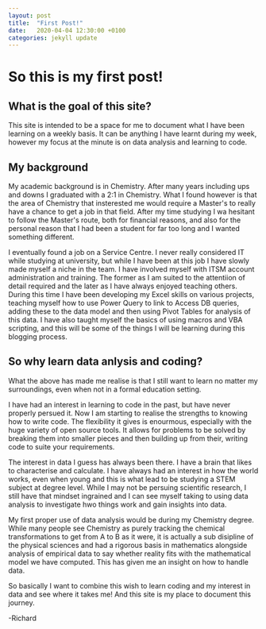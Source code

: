 ```yaml
---
layout: post
title:  "First Post!"
date:   2020-04-04 12:30:00 +0100
categories: jekyll update
---
```


# So this is my first post! #

## What is the goal of this site? ##
This site is intended to be a space for me to document what I have been learning on a weekly basis. It can be anything I have learnt during my week, however my focus at the minute is on data analysis and learning to code.


## My background ##
My academic background is in Chemistry. After many years including ups and downs I graduated with a 2:1 in Chemistry. What I found however is that the area of Chemistry that insterested me would require a Master's to really have a chance to get a job in that field. After my time studying I wa hesitant to follow the Master's route, both for financial reasons, and also for the personal reason that I had been a student for far too long and I wanted something different. 

I eventually found a job on a Service Centre. I never really considered IT while studying at university, but while I have been at this job I have slowly made myself a niche in the team. I have involved myself with ITSM account administration and training. The former as I am suited to the attentiion of detail required and the later as I have always enjoyed teaching others. During this time I have been developing my Excel skills on various projects, teaching myself how to use Power Query to link to Access DB queries, adding these to the data model and then using Pivot Tables for analysis of this data. I have also taught myself the basics of using macros and VBA scripting, and this will be some of the things I will be learning during this blogging process.

## So why learn data anlysis and coding? ##
What the above has made me realise is that I still want to learn no matter my surroundings, even when not in a formal education setting.

I have had an interest in learning to code in the past, but have never properly persued it. Now I am starting to realise the strengths to knowing how to write code. The flexibility it gives is enourmous, especially with the huge variety of open source tools. It allows for problems to be solved by breaking them into smaller pieces and then building up from their, writing code to suite your requirements. 

The interest in data I guess has always been there. I have a brain that likes to characterise and calculate. I have always had an interest in how the world works, even when young and this is what lead to be studying a STEM subject at degree level. While I may not be persuing scientific research, I still have that mindset ingrained and I can see myself taking to using data analysis to investigate hwo things work and gain insights into data.

My first proper use of data analysis would be during my Chemistry degree. While many people see Chemistry as purely tracking the chemical transformations to get from A to B as it were, it is actually a sub disipline of the physical sciences and had a rigorous basis in mathematics alongside analysis of empirical data to say whether reality fits with the mathematical model we have computed. This has given me an insight on how to handle data. 

So basically I want to combine this wish to learn coding and my interest in data and see where it takes me! And this site is my place to document this journey.

-Richard